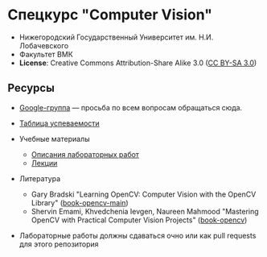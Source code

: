 # Спецкурс "Computer Vision"

 - Нижегородский Государственный Университет им. Н.И. Лобачевского
 - Факультет ВМК
 - **License**: Creative Commons Attribution-Share Alike 3.0 ([CC BY-SA 3.0][cc3])

## Ресурсы

 - [Google-группа][list] — просьба по всем вопросам обращаться сюда.
 - [Таблица успеваемости][hall-of-fame]
 - Учебные материалы
   - [Описания лабораторных работ][labs]
   - [Лекции][lections]
 - Литература
   - Gary Bradski "Learning OpenCV: Computer Vision with the OpenCV Library"
     ([book-opencv-main])
   - Shervin Emami, Khvedchenia Ievgen, Naureen Mahmood "Mastering OpenCV with Practical Computer Vision Projects" ([book-opencv])
 
 - Лабораторные работы должны сдаваться очно или как pull requests для этого репозитория

<!-- LINKS -->
[cc3]:          http://creativecommons.org/licenses/by-sa/3.0/
[list]:         https://groups.google.com/d/forum/opencv-course
[hall-of-fame]: https://docs.google.com/spreadsheets/d/1UOPl31BnuFdG2KmkPHBXLAfjE9a6k9LhdlqqcaxICDM
[labs]:         https://github.com/alekcac/cv-practice-2016/tree/master/labs
[lections]:         https://github.com/alekcac/cv-practice-2016/tree/master/lections
[book-opencv]:       http://www.books.ru/books/mastering-opencv-with-practical-computer-vision-projects-3621312/?show=1
[book-opencv-main]:  http://www.amazon.com/Learning-OpenCV-Computer-Vision-Library/dp/0596516134/ref=sr_1_2?ie=UTF8&qid=1427801875&sr=8-2&keywords=opencv

